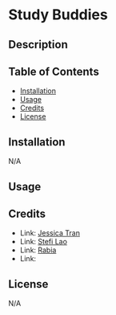 # Study Buddies

## Description



<!-- DEPLOYED LINK GOES HERE -->

## Table of Contents

- [Installation](#installation)
- [Usage](#usage)
- [Credits](#credits)
- [License](#license)

## Installation

N/A

## Usage



<!-- Add image/video of application functionality -->

## Credits

- Link: [Jessica Tran](https://github.com/jessikea 'Github page for Jess Tran')
- Link: [Stefi Lao](https://github.com/ssnakeoil 'Github page for Stefi Lao')
- Link: [Rabia](https://github.com/rabia-desing 'Github page for Rabia ')
- Link: [](https://github.com/yasmineashoush5 'Github page for Yasmine')

## License

N/A
